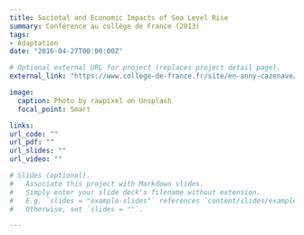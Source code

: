 ```yaml
---
title: Societal and Economic Impacts of Sea Level Rise
summary: Conférence au collège de France (2013)
tags:
- Adaptation
date: "2016-04-27T00:00:00Z"

# Optional external URL for project (replaces project detail page).
external_link: "https://www.college-de-france.fr/site/en-anny-cazenave/seminar-2013-06-11-15h00.htm"

image:
  caption: Photo by rawpixel on Unsplash
  focal_point: Smart

links:
url_code: ""
url_pdf: ""
url_slides: ""
url_video: ""

# Slides (optional).
#   Associate this project with Markdown slides.
#   Simply enter your slide deck's filename without extension.
#   E.g. `slides = "example-slides"` references `content/slides/example-slides.md`.
#   Otherwise, set `slides = ""`.

---
```



